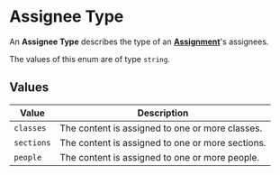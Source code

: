 # Assignee Type
An **Assignee Type** describes the type of an
**[Assignment](../assignment)**'s assignees.

The values of this enum are of type `string`.

## Values
| Value | Description |
| ----- | ----------- |
| `classes` | The content is assigned to one or more classes. |
| `sections` | The content is assigned to one or more sections. |
| `people` | The content is assigned to one or more people. |
